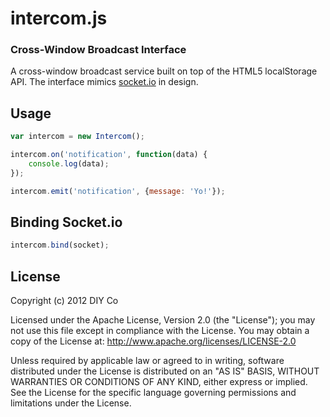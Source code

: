 # intercom.js
### Cross-Window Broadcast Interface

A cross-window broadcast service built on top of the HTML5 localStorage API. The interface mimics [socket.io](http://socket.io/) in design.

## Usage

```javascript
var intercom = new Intercom();

intercom.on('notification', function(data) {
	console.log(data);
});

intercom.emit('notification', {message: 'Yo!'});
```

## Binding Socket.io

```javascript
intercom.bind(socket);
```

## License

Copyright (c) 2012 DIY Co

Licensed under the Apache License, Version 2.0 (the "License"); you may not use this file except in compliance with the License. You may obtain a copy of the License at: http://www.apache.org/licenses/LICENSE-2.0

Unless required by applicable law or agreed to in writing, software distributed under the License is distributed on an "AS IS" BASIS, WITHOUT WARRANTIES OR CONDITIONS OF ANY KIND, either express or implied. See the License for the specific language governing permissions and limitations under the License.